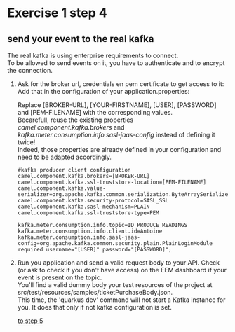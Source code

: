 # Exercise 1 step 4

## send your event to the real kafka

The real kafka is using enterprise requirements to connect.  
To be allowed to send events on it, you have to authenticate and to encrypt the connection.

1. Ask for the broker url, credentials en pem certificate to get access to it:  
   Add that in the configuration of your application.properties:  
     
	 Replace [BROKER-URL], [YOUR-FIRSTNAME], [USER], [PASSWORD] and [PEM-FILENAME] with the corresponding values.  
	 Becarefull, reuse the existing properties _camel.component.kafka.brokers_ and _kafka.meter.consumption.info.sasl-jaas-config_ instead of defining it twice!  
     Indeed, those properties are already defined in your configuration and need to be adapted accordingly.  
     
	 ```properties
     #kafka producer client configuration
     camel.component.kafka.brokers=[BROKER-URL]
     camel.component.kafka.ssl-truststore-location=[PEM-FILENAME]
     camel.component.kafka.value-serializer=org.apache.kafka.common.serialization.ByteArraySerializer
     camel.component.kafka.security-protocol=SASL_SSL
     camel.component.kafka.sasl-mechanism=PLAIN
     camel.component.kafka.ssl-truststore-type=PEM
     
     kafka.meter.consumption.info.topic=ID_PRODUCE_READINGS
     kafka.meter.consumption.info.client.id=Antoine
     kafka.meter.consumption.info.sasl-jaas-config=org.apache.kafka.common.security.plain.PlainLoginModule required username="[USER]" password="[PASSWORD]";
     ```
2. Run you application and send a valid request body to your API. Check (or ask to check if you don't have access) on the EEM dashboard if your event is present on the topic.  
   You'll find a valid dummy body your test resources of the project at src/test/resources/samples/ticketPurchaseBody.json.  
   This time, the 'quarkus dev' command will not start a Kafka instance for you. It does that only if not kafka configuration is set.
   
    [to step 5](exercise-1-step-5) 